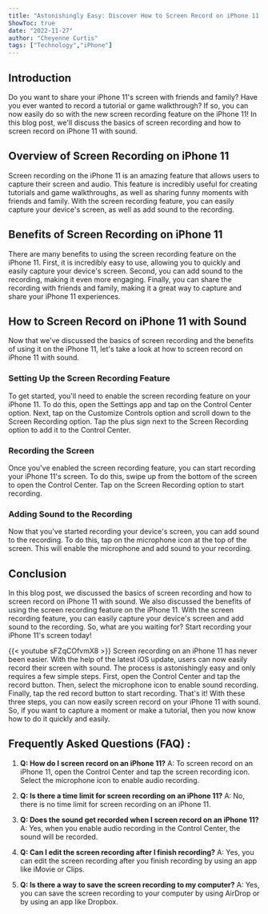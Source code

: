 ```yaml
---
title: "Astonishingly Easy: Discover How to Screen Record on iPhone 11 with Sound!"
ShowToc: true 
date: "2022-11-27"
author: "Cheyenne Curtis" 
tags: ["Technology","iPhone"]
---
```

## Introduction 

Do you want to share your iPhone 11's screen with friends and family? Have you ever wanted to record a tutorial or game walkthrough? If so, you can now easily do so with the new screen recording feature on the iPhone 11! In this blog post, we'll discuss the basics of screen recording and how to screen record on iPhone 11 with sound. 

## Overview of Screen Recording on iPhone 11

Screen recording on the iPhone 11 is an amazing feature that allows users to capture their screen and audio. This feature is incredibly useful for creating tutorials and game walkthroughs, as well as sharing funny moments with friends and family. With the screen recording feature, you can easily capture your device's screen, as well as add sound to the recording. 

## Benefits of Screen Recording on iPhone 11

There are many benefits to using the screen recording feature on the iPhone 11. First, it is incredibly easy to use, allowing you to quickly and easily capture your device's screen. Second, you can add sound to the recording, making it even more engaging. Finally, you can share the recording with friends and family, making it a great way to capture and share your iPhone 11 experiences. 

## How to Screen Record on iPhone 11 with Sound

Now that we've discussed the basics of screen recording and the benefits of using it on the iPhone 11, let's take a look at how to screen record on iPhone 11 with sound. 

### Setting Up the Screen Recording Feature

To get started, you'll need to enable the screen recording feature on your iPhone 11. To do this, open the Settings app and tap on the Control Center option. Next, tap on the Customize Controls option and scroll down to the Screen Recording option. Tap the plus sign next to the Screen Recording option to add it to the Control Center. 

### Recording the Screen

Once you've enabled the screen recording feature, you can start recording your iPhone 11's screen. To do this, swipe up from the bottom of the screen to open the Control Center. Tap on the Screen Recording option to start recording. 

### Adding Sound to the Recording

Now that you've started recording your device's screen, you can add sound to the recording. To do this, tap on the microphone icon at the top of the screen. This will enable the microphone and add sound to your recording. 

## Conclusion

In this blog post, we discussed the basics of screen recording and how to screen record on iPhone 11 with sound. We also discussed the benefits of using the screen recording feature on the iPhone 11. With the screen recording feature, you can easily capture your device's screen and add sound to the recording. So, what are you waiting for? Start recording your iPhone 11's screen today!

{{< youtube sFZqCOfvmX8 >}} 
Screen recording on an iPhone 11 has never been easier. With the help of the latest iOS update, users can now easily record their screen with sound. The process is astonishingly easy and only requires a few simple steps. First, open the Control Center and tap the record button. Then, select the microphone icon to enable sound recording. Finally, tap the red record button to start recording. That's it! With these three steps, you can now easily screen record on your iPhone 11 with sound. So, if you want to capture a moment or make a tutorial, then you now know how to do it quickly and easily.

## Frequently Asked Questions (FAQ) :
1. **Q: How do I screen record on an iPhone 11?** 
A: To screen record on an iPhone 11, open the Control Center and tap the screen recording icon. Select the microphone icon to enable audio recording.

2. **Q: Is there a time limit for screen recording on an iPhone 11?** 
A: No, there is no time limit for screen recording on an iPhone 11.

3. **Q: Does the sound get recorded when I screen record on an iPhone 11?** 
A: Yes, when you enable audio recording in the Control Center, the sound will be recorded.

4. **Q: Can I edit the screen recording after I finish recording?** 
A: Yes, you can edit the screen recording after you finish recording by using an app like iMovie or Clips.

5. **Q: Is there a way to save the screen recording to my computer?** 
A: Yes, you can save the screen recording to your computer by using AirDrop or by using an app like Dropbox.


